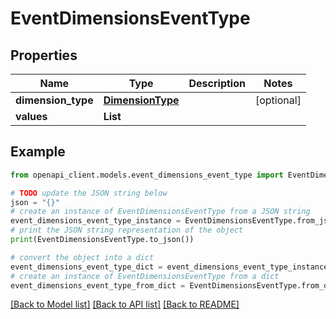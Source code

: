 # EventDimensionsEventType


## Properties

Name | Type | Description | Notes
------------ | ------------- | ------------- | -------------
**dimension_type** | [**DimensionType**](DimensionType.md) |  | [optional] 
**values** | **List** |  | 

## Example

```python
from openapi_client.models.event_dimensions_event_type import EventDimensionsEventType

# TODO update the JSON string below
json = "{}"
# create an instance of EventDimensionsEventType from a JSON string
event_dimensions_event_type_instance = EventDimensionsEventType.from_json(json)
# print the JSON string representation of the object
print(EventDimensionsEventType.to_json())

# convert the object into a dict
event_dimensions_event_type_dict = event_dimensions_event_type_instance.to_dict()
# create an instance of EventDimensionsEventType from a dict
event_dimensions_event_type_from_dict = EventDimensionsEventType.from_dict(event_dimensions_event_type_dict)
```
[[Back to Model list]](../README.md#documentation-for-models) [[Back to API list]](../README.md#documentation-for-api-endpoints) [[Back to README]](../README.md)


